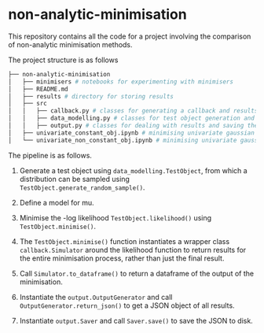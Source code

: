 # non-analytic-minimisation

This repository contains all the code for a project involving the comparison
of non-analytic minimisation methods.

The project structure is as follows

```bash
├── non-analytic-minimisation
│   ├── minimisers # notebooks for experimenting with minimisers
│   ├── README.md
│   ├── results # directory for storing results
│   ├── src
│   │   ├── callback.py # classes for generating a callback and results
│   │   ├── data_modelling.py # classes for test object generation and modelling
│   │   ├── output.py # classes for dealing with results and saving the results
│   ├── univariate_constant_obj.ipynb # minimising univariate gaussian with mu = c
│   └── univariate_non_constant_obj.ipynb # minimising univariate gaussian with m != c

```

The pipeline is as follows.

1. Generate a test object using `data_modelling.TestObject`, from which
a distribution can be sampled using `TestObject.generate_random_sample()`.

2. Define a model for mu.

3. Minimise the -log likelihood `TestObject.likelihood()` using 
`TestObject.minimise()`. 

4. The `TestObject.minimise()` function instantiates a wrapper class 
`callback.Simulator` around the likelihood function to return results for
the entire minimisation process, rather than just the final result.

5. Call `Simulator.to_dataframe()` to return a dataframe of the output of the
minimisation.

6. Instantiate the `output.OutputGenerator` and call 
`OutputGenerator.return_json()` to get a JSON object of all results.

7. Instantiate `output.Saver` and call `Saver.save()` to save the JSON to
disk.